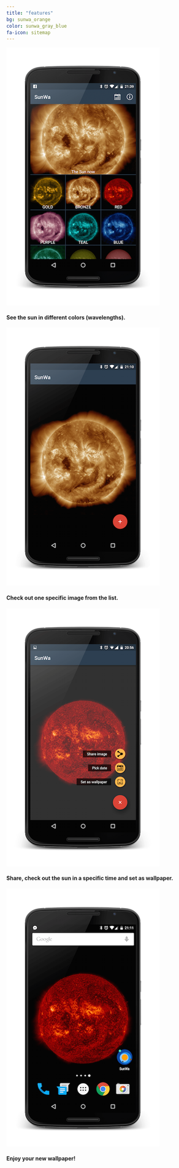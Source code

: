 ```yaml
---
title: "features"
bg: sunwa_orange
color: sunwa_gray_blue
fa-icon: sitemap
---
```


<div>
	<div class="center row half column">
		<img src="img/dashboard_fragment.png">
		<h4 style="font-weight: bold">See the sun in different colors (wavelengths).</h4>	
	</div>
	<div class="center row half column">
		<img src="img/fullscreen_orange.png">
		<h4 style="font-weight: bold">Check out one specific image from the list.</h4>	
	</div>
	<div class="center row half column">
		<img src="img/fullscreen_fragment_with_actions.png">
		<h4 style="font-weight: bold">Share, check out the sun in a specific time and set as wallpaper.</h4>	
	</div>
	<div class="center row half column">
		<img src="img/home_screen.png">
		<h4 style="font-weight: bold"> Enjoy your new wallpaper!</h4>		
	</div>
</div>